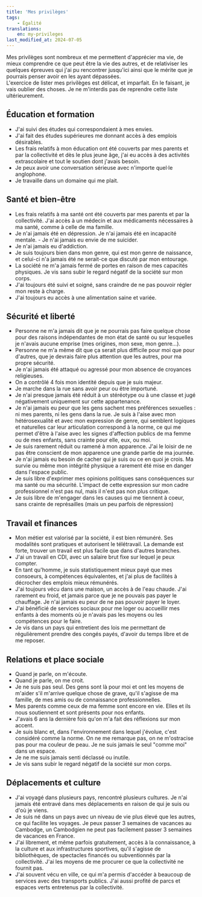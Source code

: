 ```yaml
---
title: 'Mes privilèges'
tags:
    - Égalité
translations:
    en: my-privileges
last_modified_at: 2024-07-05
---
```


Mes privilèges sont nombreux et me permettent d'apprécier ma vie, de mieux comprendre ce que peut être la vie des autres, et de relativiser les quelques épreuves qui j'ai pu rencontrer jusqu'ici ainsi que le mérite que je pourrais penser avoir en les ayant dépassées.  
L'exercice de lister mes privilèges est délicat, et imparfait. En le faisant, je vais oublier des choses. Je ne m'interdis pas de reprendre cette liste ultérieurement.

## Éducation et formation

- J'ai suivi des études qui correspondaient à mes envies.
- J'ai fait des études supérieures me donnant accès à des emplois désirables.
- Les frais relatifs à mon éducation ont été couverts par mes parents et par la collectivité et dès le plus jeune âge, j'ai eu accès à des activités extrascolaire et tout le soutien dont j'avais besoin.
- Je peux avoir une conversation sérieuse avec n'importe quel·le anglophone.
- Je travaille dans un domaine qui me plait.

## Santé et bien-être

- Les frais relatifs à ma santé ont été couverts par mes parents et par la collectivité. J'ai accès à un médecin et aux médicaments nécessaires à ma santé, comme à celle de ma famille.
- Je n'ai jamais été en dépression. Je n'ai jamais été en incapacité mentale. - Je n'ai jamais eu envie de me suicider.
- Je n'ai jamais eu d'addiction.
- Je suis toujours bien dans mon genre, qui est mon genre de naissance, et celui-ci n'a jamais été ne serait-ce que discuté par mon entourage.
- La société ne m'a jamais fermé de portes en raison de mes capacités physiques. Je vis sans subir le regard négatif de la société sur mon corps.
- J'ai toujours été suivi et soigné, sans craindre de ne pas pouvoir régler mon reste à charge.
- J'ai toujours eu accès à une alimentation saine et variée.

## Sécurité et liberté

- Personne ne m'a jamais dit que je ne pourrais pas faire quelque chose pour des raisons indépendantes de mon état de santé ou sur lesquelles je n'avais aucune emprise (mes origines, mon sexe, mon genre…).
- Personne ne m'a même dit que ça serait plus difficile pour moi que pour d'autres, que je devrais faire plus attention que les autres, pour ma propre sécurité.
- Je n'ai jamais été attaqué ou agressé pour mon absence de croyances religieuses.
- On a contrôlé 4 fois mon identité depuis que je suis majeur.
- Je marche dans la rue sans avoir peur ou être importuné.
- Je n'ai presque jamais été réduit à un stéréotype ou à une classe et jugé négativement uniquement sur cette appartenance.
- Je n'ai jamais eu peur que les gens sachent mes préférences sexuelles : ni mes parents, ni les gens dans la rue. Je suis à l'aise avec mon hétérosexualité et avec mon expression de genre, qui semblent logiques et naturelles car leur articulation correspond à la norme, ce qui me permet d'être à l'aise avec les signes d'affection publics de ma femme ou de mes enfants, sans crainte pour elle, eux, ou moi.
- Je suis rarement réduit ou ramené à mon apparence. J'ai le loisir de ne pas être conscient de mon apparence une grande partie de ma journée.
- Je n'ai jamais eu besoin de cacher qui je suis ou ce en quoi je crois. Ma survie ou même mon intégrité physique a rarement été mise en danger dans l'espace public.
- Je suis libre d'exprimer mes opinions politiques sans conséquences sur ma santé ou ma sécurité. L'impact de cette expression sur mon cadre professionnel n'est pas nul, mais il n'est pas non plus critique.
- Je suis libre de m'engager dans les causes qui me tiennent à coeur, sans crainte de représailles (mais un peu parfois de répression)

## Travail et finances

- Mon métier est valorisé par la société, il est bien rémunéré. Ses modalités sont pratiques et autorisent le télétravail. La demande est forte, trouver un travail est plus facile que dans d'autres branches.
- J'ai un travail en CDI, avec un salaire brut fixe sur lequel je peux compter.
- En tant qu'homme, je suis statistiquement mieux payé que mes consoeurs, à compétences équivalentes, et j'ai plus de facilités à décrocher des emplois mieux rémunérés.
- J'ai toujours vécu dans une maison, un accès à de l'eau chaude. J'ai rarement eu froid, et jamais parce que je ne pouvais pas payer le chauffage. Je n'ai jamais eu peur de ne pas pouvoir payer le loyer.
- J'ai bénéficié de services sociaux pour me loger ou accueillir mes enfants à des moments où je n'avais pas les moyens ou les compétences pour le faire.
- Je vis dans un pays qui entretient des lois me permettant de régulièrement prendre des congés payés, d'avoir du temps libre et de me reposer.

## Relations et place sociale

- Quand je parle, on m'écoute.
- Quand je parle, on me croit.
- Je ne suis pas seul. Des gens sont là pour moi et ont les moyens de m'aider s'il m'arrive quelque chose de grave, qu'il s'agisse de ma famille, de mes amis ou de connaissance professionnelles.
- Mes parents comme ceux de ma femme sont encore en vie. Elles et ils nous soutiennent et sont présents pour nos enfants.
- J'avais 6 ans la dernière fois qu'on m'a fait des réflexions sur mon accent.
- Je suis blanc et, dans l'environnement dans lequel j'évolue, c'est considéré comme la norme. On ne me remarque pas, on ne m'ostracise pas pour ma couleur de peau. Je ne suis jamais le seul "comme moi" dans un espace.
- Je ne me suis jamais senti déclassé ou inutile.
- Je vis sans subir le regard négatif de la société sur mon corps.

## Déplacements et culture

- J'ai voyagé dans plusieurs pays, rencontré plusieurs cultures. Je n'ai jamais été entravé dans mes déplacements en raison de qui je suis ou d'où je viens.
- Je suis né dans un pays avec un niveau de vie plus élevé que les autres, ce qui facilite les voyages. Je peux passer 3 semaines de vacances au Cambodge, un Cambodgien ne peut pas facilement passer 3 semaines de vacances en France.
- J'ai librement, et même parfois gratuitement, accès à la connaissance, à la culture et aux infrastructures sportives, qu'il s'agisse de bibliothèques, de spectacles financés ou subventionnés par la collectivité. J'ai les moyens de me procurer ce que la collectivité ne fournit pas.
- J'ai souvent vécu en ville, ce qui m'a permis d'accéder à beaucoup de services avec des transports publics. J'ai aussi profité de parcs et espaces verts entretenus par la collectivité.
